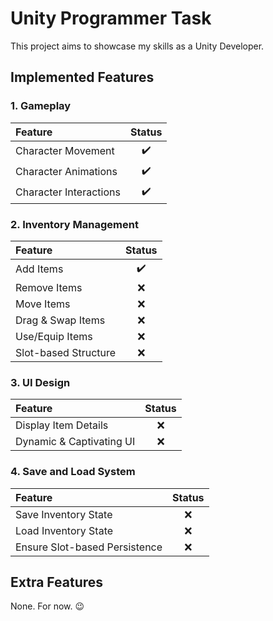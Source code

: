 # Unity Programmer Task

This project aims to showcase my skills as a Unity Developer.

## Implemented Features

### 1. Gameplay

| Feature                |        Status        |
|:-----------------------|:--------------------:|
| Character Movement     |  :heavy_check_mark:  |
| Character Animations   |  :heavy_check_mark:  |
| Character Interactions |  :heavy_check_mark:  |

### 2. Inventory Management

| Feature              |        Status        |
|:---------------------|:--------------------:|
| Add Items            |  :heavy_check_mark:  |
| Remove Items         |          :x:         |
| Move Items           |          :x:         |
| Drag & Swap Items    |          :x:         |
| Use/Equip Items      |          :x:         |
| Slot-based Structure |          :x:         |

### 3. UI Design

| Feature                  |        Status        |
|:-------------------------|:--------------------:|
| Display Item Details     |          :x:         |
| Dynamic & Captivating UI |          :x:         |

### 4. Save and Load System

| Feature                       |        Status        |
|:------------------------------|:--------------------:|
| Save Inventory State          |          :x:         |
| Load Inventory State          |          :x:         |
| Ensure Slot-based Persistence |          :x:         |

## Extra Features

None.
For now. :wink:

